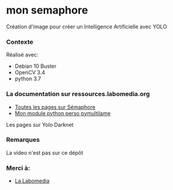 # mon semaphore

Création d'image pour créer un Intelligence Artificielle avec YOLO

### Contexte

Réalisé avec:

* Debian 10 Buster
* OpenCV 3.4
* python 3.7

### La documentation sur ressources.labomedia.org

* [Toutes les pages sur Sémaphore](https://ressources.labomedia.org/tag/semaphore?do=showtag&tag=semaphore)
* [Mon module python perso pymultilame](https://ressources.labomedia.org/pymultilame)

Les pages sur Yolo Darknet



### Remarques

La video n'est pas sur ce dépôt

### Merci à:

* [La Labomedia](https://ressources.labomedia.org)
